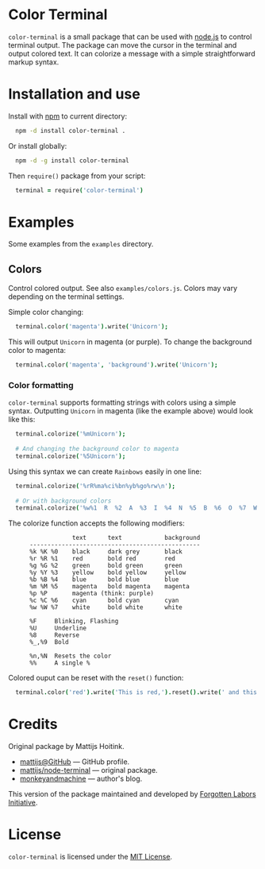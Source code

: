 # Color Terminal

`color-terminal` is a small package that can be used with [node.js](http://nodejs.org) to control terminal output. The package can move the cursor in the terminal and output colored text. It can colorize a message with a simple straightforward markup syntax.

# Installation and use

Install with [npm](http://npmjs.org) to current directory:

```bash
  npm -d install color-terminal .
```

Or install globally:

```bash
  npm -d -g install color-terminal
```

Then `require()` package from your script:

```coffeescript
  terminal = require('color-terminal')
```

# Examples

Some examples from the `examples` directory. 

## Colors

Control colored output. See also `examples/colors.js`. Colors may vary depending on the terminal settings.

Simple color changing:

```coffeescript   
  terminal.color('magenta').write('Unicorn');
```

This will output `Unicorn` in magenta (or purple). To change the background color to magenta:

```coffeescript
  terminal.color('magenta', 'background').write('Unicorn');
```

### Color formatting

`color-terminal` supports formatting strings with colors using a simple syntax. Outputting `Unicorn` in magenta (like the example above) would look like this:

```coffeescript
  terminal.colorize('%mUnicorn');
  
  # And changing the background color to magenta
  terminal.colorize('%5Unicorn');
```

Using this syntax we can create `Rainbows` easily in one line:

```coffeescript
  terminal.colorize('%rR%ma%ci%bn%yb%go%rw\n');
  
  # Or with background colors
  terminal.colorize('%w%1  R  %2  A  %3  I  %4  N  %5  B  %6  O  %7  W  %n ');
```

The colorize function accepts the following modifiers:

                      text      text            background
          ------------------------------------------------
          %k %K %0    black     dark grey       black
          %r %R %1    red       bold red        red
          %g %G %2    green     bold green      green
          %y %Y %3    yellow    bold yellow     yellow
          %b %B %4    blue      bold blue       blue
          %m %M %5    magenta   bold magenta    magenta
          %p %P       magenta (think: purple)
          %c %C %6    cyan      bold cyan       cyan
          %w %W %7    white     bold white      white
    
          %F     Blinking, Flashing
          %U     Underline
          %8     Reverse
          %_,%9  Bold
    
          %n,%N  Resets the color
          %%     A single %

Colored ouput can be reset with the `reset()` function:

```coffeescript
  terminal.color('red').write('This is red,').reset().write(' and this is not');
```

# Credits

Original package by Mattijs Hoitink.

* [mattijs@GitHub](https://github.com/mattijs) — GitHub profile.
* [mattijs/node-terminal](https://github.com/mattijs/node-terminal) — original package.
* [monkeyandmachine](http://monkeyandmachine.com) — author's blog.

This version of the package maintained and developed by [Forgotten Labors Initiative](https://forgotten-labors.github.com).

# License

`color-terminal` is licensed under the [MIT License](http://opensource.org/licenses/mit-license.php).

